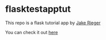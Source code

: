 # flasktestapptut

This repo is a flask tutorial app by [Jake Rieger](https://github.com/jakerieger)

You can check it out [here](https://www.youtube.com/embed/Z1RJmh_OqeA)
